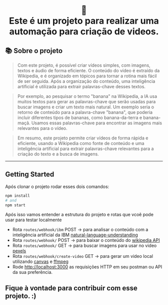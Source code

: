 

<h1 align="center">
📄<br>Este é um projeto para realizar uma automação para criação de videos.
</h1>

## 📚 Sobre o projeto

>Com este projeto, é possível criar vídeos simples, com imagens, textos e áudio de forma eficiente. O conteúdo do vídeo é extraído da Wikipedia, e é organizado em tópicos para tornar a rotina mais fácil de ser seguida. Após a organização do conteúdo, uma inteligência artificial é utilizada para extrair palavras-chave desses textos.

>Por exemplo, ao pesquisar o termo "banana" na Wikipedia, a IA usa muitos textos para gerar as palavras-chave que serão usadas para buscar imagens e criar um texto mais natural. Um exemplo seria o retorno de conteúdo para a palavra-chave "banana", que poderia incluir diferentes tipos de bananas, como banana-da-terra e banana-maçã. Usamos essas palavras-chave para encontrar as imagens mais relevantes para o vídeo.

>Em resumo, este projeto permite criar vídeos de forma rápida e eficiente, usando a Wikipedia como fonte de conteúdo e uma inteligência artificial para extrair palavras-chave relevantes para a criação do texto e a busca de imagens.


---
## Getting Started

Após clonar o projeto rodar esses dois comandos:

```bash
npm install
# and
npm start
```
Após isso vamos entender a estrutura do projeto e rotas que vcoê pode usar para testar localmente





- Rota `routes/webhook/ibm` POST ->  para analisar o conteúdo com a inteligência artificial da IBM  [natural-language-understanding](https://cloud.ibm.com/apidocs/natural-language-understanding)
- Rota `routes/webhook/` POST ->  para baixar o conteúdo do [wikipedia API](https://pt.wikipedia.org/wiki/Wikip%C3%A9dia:Central_de_pesquisas/Portal_de_dados/API)
- Rota `routes/webhook/` GET ->  para buscar imagens para usar no video [pexels](https://www.pexels.com/api/)
- Rota `routes/webhook/create-video` GET -> para gerar um video local utilizando [canvas](https://www.npmjs.com/package/canvas) e [ffmpeg](https://ffmpeg.org/)
- Rode [http://localhost:3000](http://localhost:3000) as requisições HTTP em seu postman ou API da sua preferência.

## Fique à vontade para contribuir com esse projeto. :)

